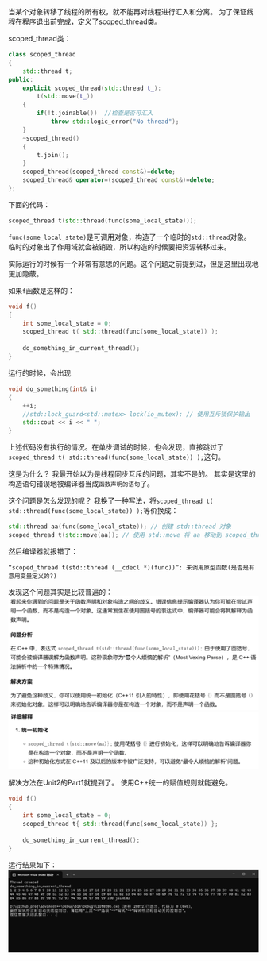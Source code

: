 ﻿当某个对象转移了线程的所有权，就不能再对线程进行汇入和分离。
为了保证线程在程序退出前完成，定义了scoped_thread类。

scoped_thread类：
```cpp
class scoped_thread
{
    std::thread t;
public:
    explicit scoped_thread(std::thread t_):
        t(std::move(t_))
    {
        if(!t.joinable())  //检查是否可汇入
            throw std::logic_error("No thread");
    }
    ~scoped_thread()
    {
        t.join();
    }
    scoped_thread(scoped_thread const&)=delete;
    scoped_thread& operator=(scoped_thread const&)=delete;
};
```

下面的代码：
```cpp
scoped_thread t(std::thread(func(some_local_state)));
```
`func(some_local_state)`是可调用对象，构造了一个临时的`std::thread`对象。
临时的对象出了作用域就会被销毁，所以构造的时候要把资源转移过来。

实际运行的时候有一个非常有意思的问题。这个问题之前提到过，但是这里出现地更加隐蔽。

如果`f`函数是这样的：
```cpp
void f()
{
    int some_local_state = 0;
    scoped_thread t( std::thread(func(some_local_state)) );
    
    do_something_in_current_thread();
}
```
运行的时候，会出现
```cpp
void do_something(int& i)
{
    ++i;
    //std::lock_guard<std::mutex> lock(io_mutex); // 使用互斥锁保护输出
    std::cout << i << " ";
}
```
上述代码没有执行的情况。在单步调试的时候，也会发现，直接跳过了`scoped_thread t( std::thread(func(some_local_state)) );`这句。

这是为什么？
我最开始以为是线程同步互斥的问题，其实不是的。
其实是这里的构造语句错误地被编译器当成`函数声明的语句`了。

这个问题是怎么发现的呢？
我换了一种写法，将`scoped_thread t( std::thread(func(some_local_state)) );`等价换成：
```cpp
std::thread aa(func(some_local_state)); // 创建 std::thread 对象
scoped_thread t(std::move(aa)); // 使用 std::move 将 aa 移动到 scoped_thread 对象中
```

然后编译器就报错了：
```
“scoped_thread t(std::thread (__cdecl *)(func))”: 未调用原型函数(是否是有意用变量定义的?) 
```

发现这个问题其实是比较普遍的：
![](../../image/Snipaste_2025-01-15_17-23-48.png)
![](../../image/Snipaste_2025-01-15_17-24-08.png)

解决方法在Unit2的Part1就提到了。
使用C++统一的赋值规则就能避免。
```cpp
void f()
{
    int some_local_state = 0;
    scoped_thread t{ std::thread(func(some_local_state)) };
    
    do_something_in_current_thread();
}
```

运行结果如下：
![](../../image/Snipaste_2025-01-15_17-15-40.png)
